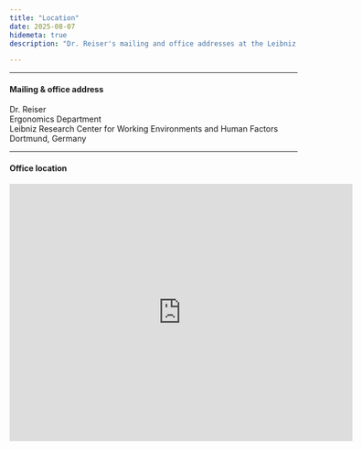```yaml
---
title: "Location"
date: 2025-08-07
hidemeta: true
description: "Dr. Reiser's mailing and office addresses at the Leibniz Research Centre for Working Environment and Human Factors."

---
```


---

#### Mailing & office address

Dr. Reiser\
Ergonomics Department\
Leibniz Research Center for Working Environments and Human Factors\
Dortmund, Germany

---

#### Office location

<iframe src="https://www.google.com/maps/embed?pb=!1m18!1m12!1m3!1d33633.88515298207!2d7.449510646897435!3d51.499765941854875!2m3!1f0!2f0!3f0!3m2!1i1024!2i768!4f13.1!3m3!1m2!1s0x47b919d516c0dbf7%3A0xba5d0d46ac4f6f7!2sLeibniz%20Research%20Centre%20for%20Working%20Environment%20and%20Human%20Factors!5e1!3m2!1sen!2sde!4v1754573975299!5m2!1sen!2sde" width="600" height="450" style="border:0;" allowfullscreen="" loading="lazy" referrerpolicy="no-referrer-when-downgrade"></iframe>



